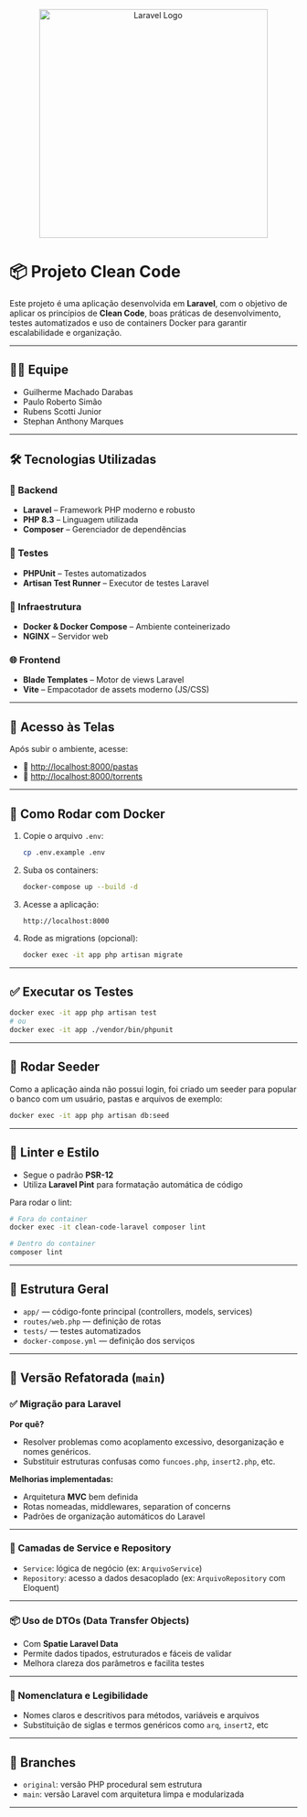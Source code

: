 
<p align="center">
  <a href="https://laravel.com" target="_blank">
    <img src="https://raw.githubusercontent.com/laravel/art/master/logo-lockup/5%20SVG/2%20CMYK/1%20Full%20Color/laravel-logolockup-cmyk-red.svg" width="400" alt="Laravel Logo">
  </a>
</p>

# 📦 Projeto Clean Code

Este projeto é uma aplicação desenvolvida em **Laravel**, com o objetivo de aplicar os princípios de **Clean Code**, boas práticas de desenvolvimento, testes automatizados e uso de containers Docker para garantir escalabilidade e organização.

---

## 👨‍💻 Equipe

- Guilherme Machado Darabas  
- Paulo Roberto Simão  
- Rubens Scotti Junior  
- Stephan Anthony Marques  

---

## 🛠️ Tecnologias Utilizadas

### 🔧 Backend
- **Laravel** – Framework PHP moderno e robusto
- **PHP 8.3** – Linguagem utilizada
- **Composer** – Gerenciador de dependências

### 🧪 Testes
- **PHPUnit** – Testes automatizados
- **Artisan Test Runner** – Executor de testes Laravel

### 🐳 Infraestrutura
- **Docker & Docker Compose** – Ambiente conteinerizado
- **NGINX** – Servidor web

### 🌐 Frontend
- **Blade Templates** – Motor de views Laravel
- **Vite** – Empacotador de assets moderno (JS/CSS)

---

## 🔗 Acesso às Telas

Após subir o ambiente, acesse:

- 📂 [http://localhost:8000/pastas](http://localhost:8000/pastas)  
- 💾 [http://localhost:8000/torrents](http://localhost:8000/torrents)

---

## 🐳 Como Rodar com Docker

1. Copie o arquivo `.env`:
   ```bash
   cp .env.example .env
   ```

2. Suba os containers:
   ```bash
   docker-compose up --build -d
   ```

3. Acesse a aplicação:
   ```
   http://localhost:8000
   ```

4. Rode as migrations (opcional):
   ```bash
   docker exec -it app php artisan migrate
   ```

---

## ✅ Executar os Testes

```bash
docker exec -it app php artisan test
# ou
docker exec -it app ./vendor/bin/phpunit
```

---

## 🌱 Rodar Seeder

Como a aplicação ainda não possui login, foi criado um seeder para popular o banco com um usuário, pastas e arquivos de exemplo:

```bash
docker exec -it app php artisan db:seed
```

---

## 🎨 Linter e Estilo

- Segue o padrão **PSR-12**
- Utiliza **Laravel Pint** para formatação automática de código

Para rodar o lint:

```bash
# Fora do container
docker exec -it clean-code-laravel composer lint

# Dentro do container
composer lint
```

---

## 🧱 Estrutura Geral

- `app/` — código-fonte principal (controllers, models, services)
- `routes/web.php` — definição de rotas
- `tests/` — testes automatizados
- `docker-compose.yml` — definição dos serviços

---

## 🔁 Versão Refatorada (`main`)

### ✅ Migração para Laravel

**Por quê?**
- Resolver problemas como acoplamento excessivo, desorganização e nomes genéricos.
- Substituir estruturas confusas como `funcoes.php`, `insert2.php`, etc.

**Melhorias implementadas:**
- Arquitetura **MVC** bem definida
- Rotas nomeadas, middlewares, separation of concerns
- Padrões de organização automáticos do Laravel

---

### 📂 Camadas de Service e Repository

- `Service`: lógica de negócio (ex: `ArquivoService`)
- `Repository`: acesso a dados desacoplado (ex: `ArquivoRepository` com Eloquent)

---

### 📦 Uso de DTOs (Data Transfer Objects)

- Com **Spatie Laravel Data**
- Permite dados tipados, estruturados e fáceis de validar
- Melhora clareza dos parâmetros e facilita testes

---

### 🧼 Nomenclatura e Legibilidade

- Nomes claros e descritivos para métodos, variáveis e arquivos
- Substituição de siglas e termos genéricos como `arq`, `insert2`, etc

---

## 🌿 Branches

- `original`: versão PHP procedural sem estrutura
- `main`: versão Laravel com arquitetura limpa e modularizada

---

